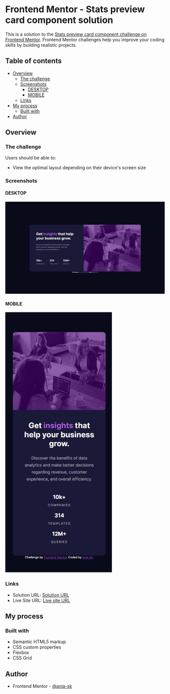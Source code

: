 # Frontend Mentor - Stats preview card component solution

This is a solution to the [Stats preview card component challenge on Frontend Mentor](https://www.frontendmentor.io/challenges/stats-preview-card-component-8JqbgoU62). Frontend Mentor challenges help you improve your coding skills by building realistic projects. 

## Table of contents

- [Overview](#overview)
  - [The challenge](#the-challenge)
  - [Screenshots](#screenshot)
    - [DESKTOP](#desktop)
    - [MOBILE](#mobile)
  - [Links](#links)
- [My process](#my-process)
  - [Built with](#built-with)
- [Author](#author)

## Overview

### The challenge

Users should be able to:

- View the optimal layout depending on their device's screen size

### Screenshots
#### DESKTOP

![](screenshot.jpg)

#### MOBILE

![](/screenshot-mobile.JPG)

### Links

- Solution URL: [Solution URL](https://www.frontendmentor.io/solutions/stats-preview-card-component-nTFD_Ic2L3)
- Live Site URL: [Live site URL](https://ania-sk.github.io/stats-preview-card-component/)

## My process

### Built with

- Semantic HTML5 markup
- CSS custom properties
- Flexbox
- CSS Grid

## Author
- Frontend Mentor - [@ania-sk](https://www.frontendmentor.io/profile/ania-sk)




